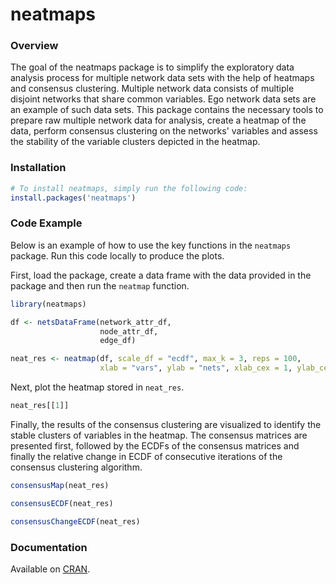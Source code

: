 
<!-- README.md is generated from README.Rmd. Please edit that file -->
neatmaps
========

### Overview

The goal of the neatmaps package is to simplify the exploratory data analysis process for multiple network data sets with the help of heatmaps and consensus clustering. Multiple network data consists of multiple disjoint networks that share common variables. Ego network data sets are an example of such data sets. This package contains the necessary tools to prepare raw multiple network data for analysis, create a heatmap of the data, perform consensus clustering on the networks' variables and assess the stability of the variable clusters depicted in the heatmap.

### Installation

``` r
# To install neatmaps, simply run the following code:
install.packages('neatmaps')
```

### Code Example

Below is an example of how to use the key functions in the `neatmaps` package. Run this code locally to produce the plots.

First, load the package, create a data frame with the data provided in the package and then run the `neatmap` function.

``` r
library(neatmaps)

df <- netsDataFrame(network_attr_df,
                    node_attr_df,
                    edge_df)

neat_res <- neatmap(df, scale_df = "ecdf", max_k = 3, reps = 100, 
                    xlab = "vars", ylab = "nets", xlab_cex = 1, ylab_cex = 1)
```

Next, plot the heatmap stored in `neat_res`.

``` r
neat_res[[1]]
```

Finally, the results of the consensus clustering are visualized to identify the stable clusters of variables in the heatmap. The consensus matrices are presented first, followed by the ECDFs of the consensus matrices and finally the relative change in ECDF of consecutive iterations of the consensus clustering algorithm.

``` r
consensusMap(neat_res)
```

``` r
consensusECDF(neat_res)
```

``` r
consensusChangeECDF(neat_res)
```

### Documentation

Available on [CRAN](https://CRAN.R-project.org/package=neatmaps/neatmaps.pdf).
